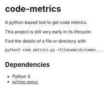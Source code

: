 # code-metrics

A python-based tool to get code metrics.

This project is still very early in its lifecycle.

Find the details of a file or directory with

```
python3 code_metrics.py <filename|dirname>...
```

## Dependencies

- Python 3
- [`python-magic`](https://pypi.org/project/python-magic/)

